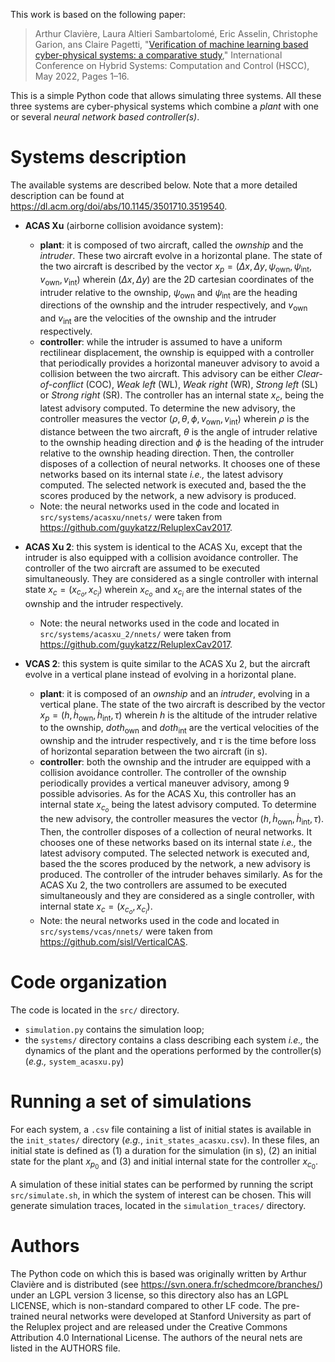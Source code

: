 This work is based on the following paper:

>  Arthur Clavière, Laura Altieri Sambartolomé, Eric Asselin, Christophe Garion, ans Claire Pagetti, "[Verification of machine learning based cyber-physical systems: a comparative study](https://doi.org/10.1145/3501710.3519540)," International Conference on Hybrid Systems: Computation and Control (HSCC), May 2022, Pages 1–16.


This is a simple Python code that allows simulating three systems. All these three systems are cyber-physical systems which combine a _plant_ with one or several _neural network based controller(s)_.

# Systems description

The available systems are described below. Note that a more detailed description can be found at https://dl.acm.org/doi/abs/10.1145/3501710.3519540.


* **ACAS Xu** (airborne collision avoidance system):
  * **plant**: it is composed of two aircraft, called the _ownship_ and the _intruder_. These two aircraft evolve in a horizontal plane. The state of the two aircraft is described by the vector $x_p = (\Delta x, \Delta y, \psi_\text{own}, \psi_\text{int}, v_\text{own}, v_\text{int})$ wherein $(\Delta x, \Delta y)$ are the 2D cartesian coordinates of the intruder relative to the ownship, $\psi_\text{own}$ and $\psi_\text{int}$ are the heading directions of the ownship and the intruder respectively, and $v_\text{own}$ and $v_\text{int}$ are the velocities of the ownship and the intruder respectively.
  * **controller**: while the intruder is assumed to have a uniform rectilinear displacement, the ownship is equipped with a controller that periodically provides a horizontal maneuver advisory to avoid a collision between the two aircraft. This advisory can be either _Clear-of-conflict_ (COC), _Weak left_ (WL), _Weak right_ (WR), _Strong left_ (SL) or _Strong right_ (SR). The controller has an internal state $x_c$, being the latest advisory computed. To determine the new advisory, the controller measures the vector $(\rho, \theta, \phi, v_\text{own}, v_\text{int})$ wherein $\rho$ is the distance between the two aircraft, $\theta$ is the angle of intruder relative to the ownship heading direction and $\phi$ is the heading of the intruder relative to the ownship heading direction. Then, the controller disposes of a collection of neural networks. It chooses one of these networks based on its internal state _i.e.,_ the latest advisory computed. The selected network is executed and, based the the scores produced by the network, a new advisory is produced.
  * Note: the neural networks used in the code and located in `src/systems/acasxu/nnets/` were taken from https://github.com/guykatzz/ReluplexCav2017.
  
* **ACAS Xu 2**: this system is identical to the ACAS Xu, except that the intruder is also equipped with a collision avoidance controller. The controller of the two aircraft are assumed to be executed simultaneously. They are considered as a single controller with internal state $x_c = (x_{c_o}, x_{c_i})$ wherein $x_{c_o}$ and $x_{c_i}$ are the internal states of the ownship and the intruder respectively.
  * Note: the neural networks used in the code and located in `src/systems/acasxu_2/nnets/` were taken from https://github.com/guykatzz/ReluplexCav2017.

* **VCAS 2**: this system is quite similar to the ACAS Xu 2, but the aircraft evolve in a vertical plane instead of evolving in a horizontal plane.

  * **plant**: it is composed of an _ownship_ and an _intruder_, evolving in a vertical plane. The state of the two aircraft is described by the vector $x_p = (h, \dot{h}_\text{own}, \dot{h}_\text{int}, \tau)$ wherein $h$ is the altitude of the intruder relative to the ownship, $dot{h}_\text{own}$ and $dot{h}_\text{int}$ are the vertical velocities of the ownship and the intruder respectively, and $\tau$ is the time before loss of horizontal separation between the two aircraft (in s).
  * **controller**: both the ownship and the intruder are equipped with a collision avoidance controller. The controller of the ownship periodically provides a vertical maneuver advisory, among $9$ possible advisories. As for the ACAS Xu, this controller has an internal state $x_{c_o}$ being the latest advisory computed. To determine the new advisory, the controller measures the vector $(h, \dot{h}_\text{own}, \dot{h}_\text{int}, \tau)$. Then, the controller disposes of a collection of neural networks. It chooses one of these networks based on its internal state _i.e.,_ the latest advisory computed. The selected network is executed and, based the the scores produced by the network, a new advisory is produced. The controller of the intruder behaves similarly. As for the ACAS Xu 2, the two controllers are assumed to be executed simultaneously and they are considered as a single controller, with internal state $x_c = (x_{c_o}, x_{c_i})$.
  * Note: the neural networks used in the code and located in `src/systems/vcas/nnets/` were taken from https://github.com/sisl/VerticalCAS.


# Code organization

The code is located in the `src/` directory. 

* `simulation.py` contains the simulation loop;
* the `systems/` directory contains a class describing each system _i.e.,_ the dynamics of the plant and the operations performed by the controller(s) (_e.g.,_ `system_acasxu.py`)

# Running a set of simulations

For each system, a `.csv` file containing a list of initial states is available in the `init_states/` directory (_e.g._, `init_states_acasxu.csv`). In these files, an initial state is defined as (1) a duration for the simulation (in s), (2) an initial state for the plant $x_{p_0}$ and (3) and initial internal state for the controller $x_{c_0}$.

A simulation of these initial states can be performed by running the script `src/simulate.sh`, in which the system of interest can be chosen. This will generate simulation traces, located in the `simulation_traces/` directory.


# Authors

The Python code on which this is based was originally written by Arthur Clavière and is distributed (see https://svn.onera.fr/schedmcore/branches/) under an LGPL version 3 license, so this directory also has an LGPL LICENSE, which is non-standard compared to other LF code. The pre-trained neural networks were developed at Stanford University as part of the Reluplex project and are released under the Creative Commons Attribution 4.0 International License. The authors of the neural nets are listed in the AUTHORS file.